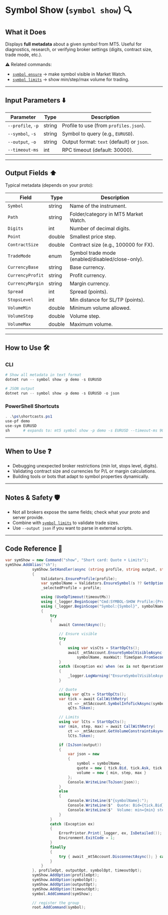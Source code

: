 # Symbol Show (`symbol show`) 🔍

## What it Does

Displays **full metadata** about a given symbol from MT5.
Useful for diagnostics, research, or verifying broker settings (digits, contract size, trade mode, etc.).

⚠️ Related commands:

* [`symbol ensure`](Ensure_Symbol_Visible.md) → make symbol visible in Market Watch.
* [`symbol limits`](Limits.md) → show min/step/max volume for trading.

---

## Input Parameters ⬇️

| Parameter         | Type   | Description                                |
| ----------------- | ------ | ------------------------------------------ |
| `--profile`, `-p` | string |  Profile to use (from `profiles.json`).     |
| `--symbol`, `-s`  | string |  Symbol to query (e.g., `EURUSD`).          |
| `--output`, `-o`  | string |  Output format: `text` (default) or `json`. |
| `--timeout-ms`    | int    |  RPC timeout (default: 30000).              |

---

## Output Fields ⬆️

Typical metadata (depends on your proto):

| Field            | Type   | Description                                      |
| ---------------- | ------ | ------------------------------------------------ |
| `Symbol`         | string | Name of the instrument.                          |
| `Path`           | string | Folder/category in MT5 Market Watch.             |
| `Digits`         | int    | Number of decimal digits.                        |
| `Point`          | double | Smallest price step.                             |
| `ContractSize`   | double | Contract size (e.g., 100000 for FX).             |
| `TradeMode`      | enum   | Symbol trade mode (enabled/disabled/close-only). |
| `CurrencyBase`   | string | Base currency.                                   |
| `CurrencyProfit` | string | Profit currency.                                 |
| `CurrencyMargin` | string | Margin currency.                                 |
| `Spread`         | int    | Spread (points).                                 |
| `StopsLevel`     | int    | Min distance for SL/TP (points).                 |
| `VolumeMin`      | double | Minimum volume allowed.                          |
| `VolumeStep`     | double | Volume step.                                     |
| `VolumeMax`      | double | Maximum volume.                                  |

---

## How to Use 🛠️

### CLI

```powershell
# Show all metadata in text format
dotnet run -- symbol show -p demo -s EURUSD

# JSON output
dotnet run -- symbol show -p demo -s EURUSD -o json
```

### PowerShell Shortcuts

```powershell
. .\ps\shortcasts.ps1
use-pf demo
use-sym EURUSD
sh      # expands to: mt5 symbol show -p demo -s EURUSD --timeout-ms 90000
```

---

## When to Use ❓

* Debugging unexpected broker restrictions (min lot, stops level, digits).
* Validating contract size and currencies for P/L or margin calculations.
* Building tools or bots that adapt to symbol properties dynamically.

---

## Notes & Safety 🛡️

* Not all brokers expose the same fields; check what your proto and server provide.
* Combine with [`symbol limits`](Limits.md) to validate trade sizes.
* Use `--output json` if you want to parse in external scripts.

---

## Code Reference 🧩

```csharp
var symShow = new Command("show", "Short card: Quote + Limits");
symShow.AddAlias("sh");
            symShow.SetHandler(async (string profile, string output, string? s, int timeoutMs) =>
            {
                Validators.EnsureProfile(profile);
                var symbolName = Validators.EnsureSymbol(s ?? GetOptions().DefaultSymbol);
                _selectedProfile = profile;

                using (UseOpTimeout(timeoutMs))
                using (_logger.BeginScope("Cmd:SYMBOL-SHOW Profile:{Profile}", profile))
                using (_logger.BeginScope("Symbol:{Symbol}", symbolName))
                {
                    try
                    {
                        await ConnectAsync();

                        // Ensure visible
                        try
                        {
                            using var visCts = StartOpCts();
                            await _mt5Account.EnsureSymbolVisibleAsync(
                                symbolName, maxWait: TimeSpan.FromSeconds(3), cancellationToken: visCts.Token);
                        }
                        catch (Exception ex) when (ex is not OperationCanceledException)
                        {
                            _logger.LogWarning("EnsureSymbolVisibleAsync failed: {Msg}", ex.Message);
                        }

                        // Quote
                        using var qCts = StartOpCts();
                        var tick = await CallWithRetry(
                            ct => _mt5Account.SymbolInfoTickAsync(symbolName, deadline: null, cancellationToken: ct),
                            qCts.Token);

                        // Limits
                        using var lCts = StartOpCts();
                        var (min, step, max) = await CallWithRetry(
                            ct => _mt5Account.GetVolumeConstraintsAsync(symbolName, deadline: null, cancellationToken: ct),
                            lCts.Token);

                        if (IsJson(output))
                        {
                            var json = new
                            {
                                symbol = symbolName,
                                quote = new { tick.Bid, tick.Ask, tick.Time },
                                volume = new { min, step, max }
                            };
                            Console.WriteLine(ToJson(json));
                        }
                        else
                        {
                            Console.WriteLine($"{symbolName}:");
                            Console.WriteLine($"  Quote: Bid={tick.Bid} Ask={tick.Ask} Time={tick.Time}");
                            Console.WriteLine($"  Volume: min={min} step={step} max={max}");
                        }
                    }
                    catch (Exception ex)
                    {
                        ErrorPrinter.Print(_logger, ex, IsDetailed());
                        Environment.ExitCode = 1;
                    }
                    finally
                    {
                        try { await _mt5Account.DisconnectAsync(); } catch { /* ignore */ }
                    }
                }
            }, profileOpt, outputOpt, symbolOpt, timeoutOpt);
            symShow.AddOption(profileOpt);
            symShow.AddOption(symbolOpt);
            symShow.AddOption(outputOpt);
            symShow.AddOption(timeoutOpt);
            symbol.AddCommand(symShow);

            // register the group
            root.AddCommand(symbol);
```
